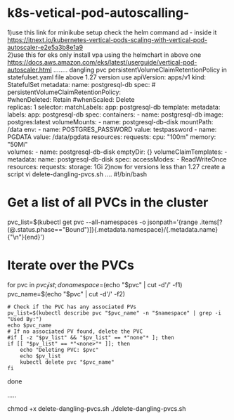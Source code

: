 # k8s-vetical-pod-autoscalling-
1)use this link for minikube setup check the helm command ad - inside it https://itnext.io/kubernetes-vertical-pods-scaling-with-vertical-pod-autoscaler-e2e5a3b8e1a9  
2)use this for eks only install vpa using the helmchart in above one  https://docs.aws.amazon.com/eks/latest/userguide/vertical-pod-autoscaler.html
........ dangling pvc persistentVolumeClaimRetentionPolicy
in statefulset.yaml file above 1.27 version use 
apiVersion: apps/v1
kind: StatefulSet
metadata:
  name: postgresql-db
spec:
        # persistentVolumeClaimRetentionPolicy:        
        #whenDeleted: Retain
        #whenScaled: Delete    
  replicas: 1
  selector:
    matchLabels:
      app: postgresql-db
  template:
    metadata:
      labels:
        app: postgresql-db
    spec:
      containers:
        - name: postgresql-db
          image: postgres:latest
          volumeMounts:
            - name: postgresql-db-disk
              mountPath: /data
          env:
            - name: POSTGRES_PASSWORD
              value: testpassword
            - name: PGDATA
              value: /data/pgdata
          resources:
            requests:
              cpu: "100m"
              memory: "50Mi"    
      volumes:
        - name: postgresql-db-disk
          emptyDir: {}
  volumeClaimTemplates:
    - metadata:
        name: postgresql-db-disk
      spec:
        accessModes:
          - ReadWriteOnce
        resources:
          requests:
            storage: 1Gi
2)now for versions less than 1.27
create a script 
vi delete-dangling-pvcs.sh
....
#!/bin/bash

# Get a list of all PVCs in the cluster
pvc_list=$(kubectl get pvc --all-namespaces -o jsonpath='{range .items[?(@.status.phase=="Bound")]}{.metadata.namespace}/{.metadata.name}{"\n"}{end}')

# Iterate over the PVCs
for pvc in $pvc_list; do
    namespace=$(echo "$pvc" | cut -d'/' -f1)
    pvc_name=$(echo "$pvc" | cut -d'/' -f2)

    # Check if the PVC has any associated PVs
    pv_list=$(kubectl describe pvc "$pvc_name" -n "$namespace" | grep -i "Used By:")
    echo $pvc_name
    # If no associated PV found, delete the PVC
    #if [ -z "$pv_list" && "$pv_list" == *"none"* ]; then
    if [[ "$pv_list" == *"<none>"* ]]; then
        echo "Deleting PVC: $pvc"
        echo $pv_list
        kubectl delete pvc "$pvc_name"
    fi
done

.....

chmod +x delete-dangling-pvcs.sh
./delete-dangling-pvcs.sh
